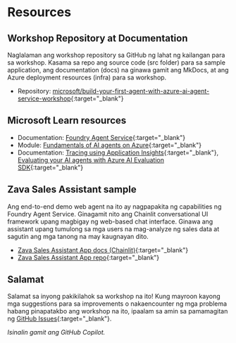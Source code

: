 # Resources

## Workshop Repository at Documentation

Naglalaman ang workshop repository sa GitHub ng lahat ng kailangan para sa workshop. Kasama sa repo ang source code (src folder) para sa sample application, ang documentation (docs) na ginawa gamit ang MkDocs, at ang Azure deployment resources (infra) para sa workshop.

* Repository: [microsoft/build-your-first-agent-with-azure-ai-agent-service-workshop](https://github.com/microsoft/build-your-first-agent-with-azure-ai-agent-service-workshop){:target="_blank"}

## Microsoft Learn resources

* Documentation: [Foundry Agent Service](https://learn.microsoft.com/azure/ai-services/agents/){:target="_blank"}
* Module: [Fundamentals of AI agents on Azure](https://learn.microsoft.com/training/modules/ai-agent-fundamentals/){:target="_blank"}
* Documentation: [Tracing using Application Insights](https://learn.microsoft.com/azure/ai-services/agents/concepts/tracing){:target="_blank"}, [Evaluating your AI agents with Azure AI Evaluation SDK](https://learn.microsoft.com/azure/ai-foundry/how-to/develop/agent-evaluate-sdk){:target="_blank"}

## Zava Sales Assistant sample

Ang end-to-end demo web agent na ito ay nagpapakita ng capabilities ng Foundry Agent Service. Ginagamit nito ang Chainlit conversational UI framework upang magbigay ng web-based chat interface. Ginawa ang assistant upang tumulong sa mga users na mag-analyze ng sales data at sagutin ang mga tanong na may kaugnayan dito.

* [Zava Sales Assistant App docs (Chainlit)](https://azure-samples.github.io/Zava-sales-azure-openai-assistants-api/){:target="_blank"}
* [Zava Sales Assistant App repo](https://github.com/Azure-Samples/Zava-sales-azure-openai-assistants-api){:target="_blank"}

## Salamat

Salamat sa inyong pakikilahok sa workshop na ito! Kung mayroon kayong mga suggestions para sa improvements o nakaencounter ng mga problema habang pinapatakbo ang workshop na ito, ipaalam sa amin sa pamamagitan ng [GitHub Issues](https://github.com/microsoft/build-your-first-agent-with-azure-ai-agent-service-workshop/issues){:target="_blank"}.

*Isinalin gamit ang GitHub Copilot.*
